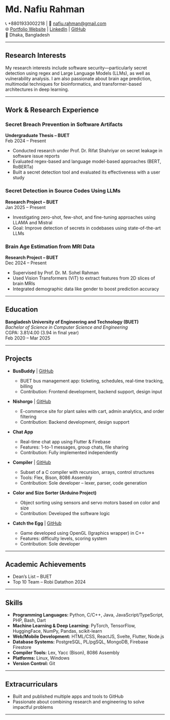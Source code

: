 # Md. Nafiu Rahman  
📞 +8801933002218 | 📧 [nafiu.rahman@gmail.com](mailto:nafiu.rahman@gmail.com)  
🌐 [Portfolio Website](https://nafiurahman77.github.io) | [LinkedIn](https://www.linkedin.com/in/md-nafiu-rahman-1a782a262/) | [GitHub](https://github.com/NafiuRahman77)  
📍 Dhaka, Bangladesh  

---

## Research Interests  
My research interests include software security—particularly secret detection using regex and Large Language Models (LLMs), as well as vulnerability analysis. I am also passionate about brain age prediction, multimodal techniques for bioinformatics, and transformer-based architectures in deep learning.

---

## Work & Research Experience  

### Secret Breach Prevention in Software Artifacts  
**Undergraduate Thesis – BUET**  
Feb 2024 – Present  
- Conducted research under Prof. Dr. Rifat Shahriyar on secret leakage in software issue reports  
- Evaluated regex-based and language model-based approaches (BERT, RoBERTa)  
- Built a secret detection tool and evaluated its effectiveness with a user study  

### Secret Detection in Source Codes Using LLMs  
**Research Project – BUET**  
Jan 2025 – Present  
- Investigating zero-shot, few-shot, and fine-tuning approaches using LLAMA and Mistral  
- Goal: Improve detection of secrets in codebases using state-of-the-art LLMs  

### Brain Age Estimation from MRI Data  
**Research Project – BUET**  
Dec 2024 – Present  
- Supervised by Prof. Dr. M. Sohel Rahman  
- Used Vision Transformers (ViT) to extract features from 2D slices of brain MRIs  
- Integrated demographic data like gender to boost prediction accuracy  

---

## Education  

**Bangladesh University of Engineering and Technology (BUET)**  
*Bachelor of Science in Computer Science and Engineering*  
CGPA: 3.81/4.00 (3.94 in final year)  
Feb 2020 – Mar 2025  

---

## Projects  

- **BusBuddy** | [GitHub](https://github.com/NafiuRahman77/BusBuddy-Client-End)  
  - BUET bus management app: ticketing, schedules, real-time tracking, billing  
  - Contribution: Frontend development, backend support, design input  

- **Nishorgo** | [GitHub](https://github.com/NafiuRahman77/Term-Project-2-2-Nishorgo)  
  - E-commerce site for plant sales with cart, admin analytics, and order filtering  
  - Contribution: Backend development, design support  

- **Chat App**  
  - Real-time chat app using Flutter & Firebase  
  - Features: 1-to-1 messages, group chats, file sharing  
  - Contribution: Fully implemented independently  

- **Compiler** | [GitHub](https://github.com/NafiuRahman77/Compiler)  
  - Subset of a C compiler with recursion, arrays, control structures  
  - Tools: Flex, Bison, 8086 Assembly  
  - Contribution: Sole developer – lexer, parser, code generation  

- **Color and Size Sorter (Arduino Project)**  
  - Object sorting using sensors and servo motors based on color and size  
  - Contribution: Developed the software logic  

- **Catch the Egg** | [GitHub](https://github.com/NafiuRahman77/Catch-The-Egg)  
  - Game developed using OpenGL (Igraphics wrapper) in C++  
  - Features: difficulty levels, scoring system  
  - Contribution: Sole developer  

---

## Academic Achievements  

- Dean’s List – BUET  
- Top 10 Team – Robi Datathon 2024  

---

## Skills  

- **Programming Languages:** Python, C/C++, Java, JavaScript/TypeScript, PHP, Bash, Dart  
- **Machine Learning & Deep Learning:** PyTorch, TensorFlow, HuggingFace, NumPy, Pandas, scikit-learn  
- **Web/Mobile Development:** HTML/CSS, ReactJS, Svelte, Flutter, Node.js  
- **Database Systems:** PostgreSQL, PL/pgSQL, MongoDB, Firebase Firestore  
- **Compiler Tools:** Lex, Yacc (Bison), 8086 Assembly  
- **Platforms:** Linux, Windows  
- **Version Control:** Git  

---

## Extracurriculars  

- Built and published multiple apps and tools to GitHub  
- Passionate about combining research and engineering to solve impactful problems  

---
